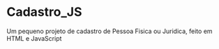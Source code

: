 # Cadastro_JS
 Um pequeno projeto de cadastro de Pessoa Fisica ou Juridica, feito em HTML e JavaScript
